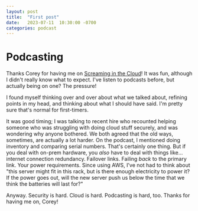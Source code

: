 ```yaml
---
layout: post
title:  "First post"
date:   2023-07-11  10:30:00 -0700
categories: podcast
---
```


# Podcasting
Thanks Corey for having me on [Screaming in the Cloud](https://www.lastweekinaws.com/podcast/screaming-in-the-cloud/navigating-continuous-change-in-cloud-security-with-brandon-sherman/)! It was fun, although I didn't really know what to expect. I've listen to podcasts before, but actually being on one? The pressure!

I found myself thinking over and over about what we talked about, refining points in my head, and thinking about what I should have said. I'm pretty sure that's normal for first-timers.

It was good timing; I was talking to recent hire who recounted helping someone who was struggling with doing cloud stuff securely, and was wondering why anyone bothered. We both agreed that the old ways, sometimes, are actually a lot harder. On the podcast, I mentioned doing inventory and comparing serial numbers. That's certainly one thing. But if you deal with on-prem hardware, you *also* have to deal with things like... internet connection redundancy. Failover links. Failing *back* to the primary link. Your power requirements. Since using AWS, I've not had to think about "this server might fit in this rack, but is there enough electricity to power it? If the power goes out, will the new server push us below the time that we think the batteries will last for?"

Anyway. Security is hard. Cloud is hard. Podcasting is hard, too. Thanks for having me on, Corey!